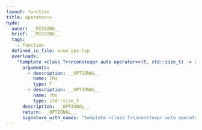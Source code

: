 ```yaml
---
layout: function
title: operator>>
hyde:
  owner: __MISSING__
  brief: __MISSING__
  tags:
    - function
  defined_in_file: enum_ops.hpp
  overloads:
    "template <class T>\nconstexpr auto operator>>(T, std::size_t) -> std::enable_if_t<stlab::implementation::has_enabled_bitmask<T>, T>":
      arguments:
        - description: __OPTIONAL__
          name: lhs
          type: T
        - description: __OPTIONAL__
          name: rhs
          type: std::size_t
      description: __OPTIONAL__
      return: __OPTIONAL__
      signature_with_names: "template <class T>\nconstexpr auto operator>>(T lhs, std::size_t rhs) -> std::enable_if_t<stlab::implementation::has_enabled_bitmask<T>, T>"
---
```

